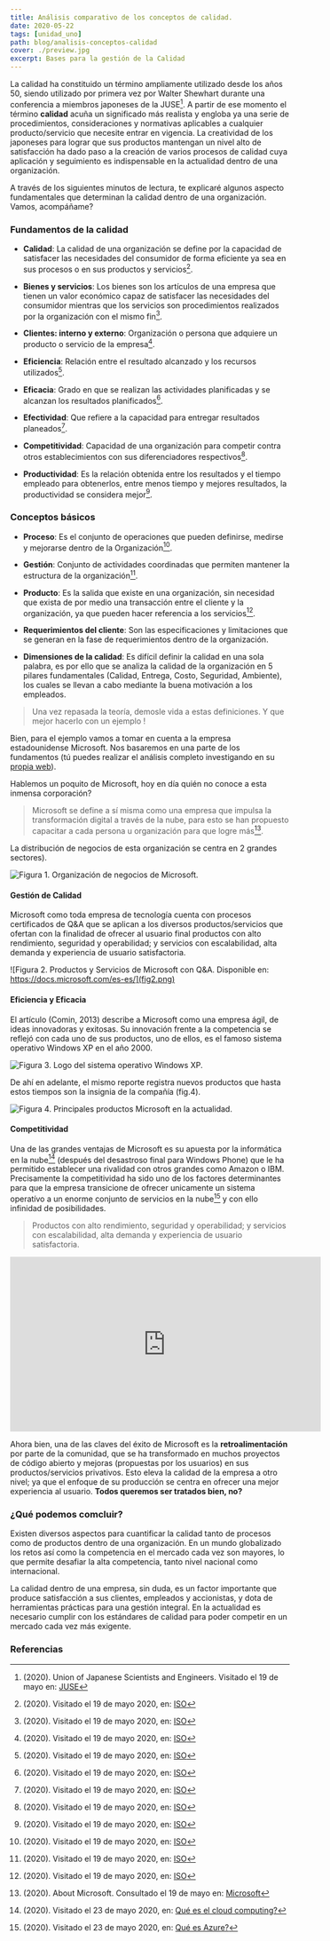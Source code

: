 ```yaml
---
title: Análisis comparativo de los conceptos de calidad.
date: 2020-05-22
tags: [unidad_uno]
path: blog/analisis-conceptos-calidad
cover: ./preview.jpg
excerpt: Bases para la gestión de la Calidad
---
```

La calidad ha constituido un término ampliamente utilizado desde los años 50, siendo utilizado por primera vez por Walter Shewhart durante una conferencia a miembros japoneses de la JUSE[^1]. A partir de ese momento el término **calidad** acuña un significado más realista y engloba ya una serie de procedimientos, consideraciones y normativas aplicables a cualquier producto/servicio que necesite entrar en vigencia. La creatividad de los japoneses para lograr que sus productos mantengan un nivel alto de satisfacción ha dado paso a la creación de varios procesos de calidad cuya aplicación y seguimiento es indispensable en la actualidad dentro de una organización.

A través de los siguientes minutos de lectura, te explicaré algunos aspecto fundamentales que determinan la calidad dentro de una organización. Vamos, acompáñame?

### Fundamentos de la calidad

- **Calidad**: La calidad de una organización se define por la capacidad de satisfacer las necesidades del consumidor de forma eficiente ya sea en sus procesos o en sus productos y servicios[^3].

- **Bienes y servicios**: Los bienes son los artículos de una empresa que tienen un valor económico capaz de satisfacer las necesidades del consumidor mientras que los servicios son procedimientos realizados por la organización con el mismo fin[^3].

- **Clientes: interno y externo**: Organización o persona que adquiere un producto o servicio de la empresa[^3].

- **Eficiencia**: Relación entre el resultado alcanzado y los recursos utilizados[^3].

- **Eficacia**: Grado en que se realizan las actividades planificadas y se alcanzan los resultados planificados[^3].

- **Efectividad**: Que refiere a la capacidad para entregar resultados planeados[^3].

- **Competitividad**: Capacidad de una organización para competir contra otros establecimientos con sus diferenciadores respectivos[^3].

- **Productividad**: Es la relación obtenida entre los resultados y el tiempo empleado para obtenerlos, entre menos tiempo y mejores resultados, la productividad se considera mejor[^3].

### Conceptos básicos

- **Proceso**: Es el conjunto de operaciones que pueden definirse, medirse y mejorarse dentro de la Organización[^3].

- **Gestión**: Conjunto de actividades coordinadas que permiten mantener la estructura de la organización[^3].

- **Producto**: Es la salida que existe en una organización, sin necesidad que exista de por medio una transacción entre el cliente y la organización, ya que pueden hacer referencia a los servicios[^3].

- **Requerimientos del cliente**: Son las especificaciones y limitaciones que se generan en la fase de requerimientos dentro de la organización.

- **Dimensiones de la calidad**: Es difícil definir la calidad en una sola palabra, es por ello que se analiza la calidad de la organización en 5 pilares fundamentales (Calidad, Entrega, Costo, Seguridad, Ambiente), los cuales se llevan a cabo mediante la buena motivación a los empleados.

> Una vez repasada la teoría, demosle vida a estas definiciones. Y que mejor hacerlo con un ejemplo !

Bien, para el ejemplo vamos a tomar en cuenta a la empresa estadounidense Microsoft. Nos basaremos en una parte de los fundamentos (tú puedes realizar el análisis completo investigando en su [propia web](https://www.microsoft.com/en-us)).

Hablemos un poquito de Microsoft, hoy en día quién no conoce a esta inmensa corporación?

> Microsoft se define a sí misma como una empresa que impulsa la transformación digital a través de la nube, para esto se han propuesto capacitar a cada persona u organización para que logre más[^2].

La distribución de negocios de esta organización se centra en 2 grandes sectores).

![Figura 1. Organización de negocios de Microsoft.](fig1.jpg)

#### Gestión de Calidad

Microsoft como toda empresa de tecnología cuenta con procesos certificados de Q&A que se aplican a los diversos productos/servicios que ofertan con la finalidad de ofrecer al usuario final productos con alto rendimiento, seguridad y operabilidad; y servicios con escalabilidad, alta demanda y experiencia de usuario satisfactoria.

![Figura 2. Productos y Servicios de Microsoft con Q&A. Disponible en: https://docs.microsoft.com/es-es/](fig2.png)

#### Eficiencia y Eficacia

El artículo (Comin, 2013) describe a Microsoft como una empresa ágil, de ideas innovadoras y exitosas.
Su innovación frente a la competencia se reflejó con cada uno de sus productos, uno de ellos, es el famoso sistema operativo Windows XP en el año 2000.

![Figura 3. Logo del sistema operativo Windows XP.](fig3.png)

De ahí en adelante, el mismo reporte registra nuevos productos que hasta estos tiempos son la insignia de la compañía (fig.4).

![Figura 4. Principales productos Microsoft en la actualidad.](fig4.png)

#### Competitividad

Una de las grandes ventajas de Microsoft es su apuesta por la informática en la nube[^4] (después del desastroso final para Windows Phone) que le ha permitido establecer una rivalidad con otros grandes como Amazon o IBM. Precisamente la competitividad ha sido uno de los factores determinantes para que la empresa transicione de ofrecer unicamente un sistema operatívo a un enorme conjunto de servicios en la nube[^5] y con ello infinidad de posibilidades.

> Productos con alto rendimiento, seguridad y operabilidad; y servicios con escalabilidad, alta demanda y experiencia de usuario satisfactoria.

<iframe width="560" height="315" src="https://www.youtube.com/embed/aaglPKExHw8" frameborder="0" allow="accelerometer; autoplay; encrypted-media; gyroscope; picture-in-picture" allowfullscreen></iframe>

Ahora bien, una de las claves del éxito de Microsoft es la **retroalimentación** por parte de la comunidad, que se ha transformado en muchos proyectos de código abierto y mejoras (propuestas por los usuarios) en sus productos/servicios privativos. Esto eleva la calidad de la empresa a otro nivel; ya que el enfoque de su producción se centra en ofrecer una mejor experiencia al usuario. **Todos queremos ser tratados bien, no?**

### ¿Qué podemos comcluir?

Existen diversos aspectos para cuantificar la calidad tanto de procesos como de productos dentro de una organización. En un mundo globalizado los retos así como la competencia en el mercado cada vez son mayores, lo que permite desafiar la alta competencia, tanto nivel nacional como internacional.

La calidad dentro de una empresa, sin duda, es un factor importante que produce satisfacción a sus clientes, empleados y accionistas, y dota de herramientas prácticas para una gestión integral. En la actualidad es necesario cumplir con los estándares de calidad para poder competir en un mercado cada vez más exigente.

### Referencias

[^1]: (2020). Union of Japanese Scientists and Engineers. Visitado el 19 de mayo en: [JUSE](https://www.juse.or.jp/english/profile/)
[^2]: (2020). About Microsoft. Consultado el 19 de mayo en: [Microsoft](https://news.microsoft.com/facts-about-microsoft/)
[^3]: (2020). Visitado el 19 de mayo 2020, en: [ISO](https://www.iso.org/obp/ui/es/#iso:std:iso:9000:ed-4:v1:es)
[^4]: (2020). Visitado el 23 de mayo 2020, en: [Qué es el cloud computing?](https://azure.microsoft.com/es-mx/overview/what-is-cloud-computing/)
[^5]: (2020). Visitado el 23 de mayo 2020, en: [Qué es Azure?](https://azure.microsoft.com/es-mx/overview/what-is-azure/)